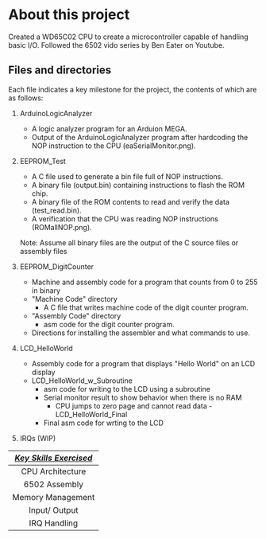 # About this project
Created a WD65C02 CPU to create a microcontroller capable of handling basic I/O. Followed the 6502 vido series by Ben Eater on Youtube.
## Files and directories
Each file indicates a key milestone for the project, the contents of which are as follows:
1. ArduinoLogicAnalyzer
    - A logic analyzer program for an Arduion MEGA.
    - Output of the ArduinoLogicAnalyzer program after hardcoding the NOP instruction to the CPU (eaSerialMonitor.png).

2. EEPROM_Test
    - A C file used to generate a bin file full of NOP instructions.
    - A binary file (output.bin) containing instructions to flash the ROM chip.
    - A binary file of the ROM contents to read and verify the data (test_read.bin).
    - A verification that the CPU was reading NOP instructions (ROMallNOP.png).

    Note: Assume all binary files are the output of the C source files or assembly files

3. EEPROM_DigitCounter
    - Machine and assembly code for a program that counts from 0 to 255 in binary
    - "Machine Code" directory
        - A C file that writes machine code of the digit counter program.
    - "Assembly Code" directory
        - asm code for the digit counter program.
    - Directions for installing the assembler and what commands to use.

3. LCD_HelloWorld
    - Assembly code for a program that displays "Hello World" on an LCD display
    - LCD_HelloWorld_w_Subroutine
        - asm code for writing to the LCD using a subroutine
        - Serial monitor result to show behavior when there is no RAM
            - CPU jumps to zero page and cannot read data
    -LCD_HelloWorld_Final
        - Final asm code for wrting to the LCD

4. IRQs
(WIP)

| <ins>_Key Skills Exercised_</ins>  |
|:-------------:           |
|CPU Architecture          |
|6502 Assembly             |
|Memory Management         |
|Input/ Output             |
|IRQ Handling              |
